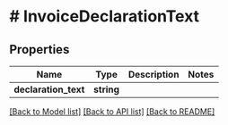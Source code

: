 # # InvoiceDeclarationText

## Properties

Name | Type | Description | Notes
------------ | ------------- | ------------- | -------------
**declaration_text** | **string** |  | 

[[Back to Model list]](../../README.md#documentation-for-models) [[Back to API list]](../../README.md#documentation-for-api-endpoints) [[Back to README]](../../README.md)


